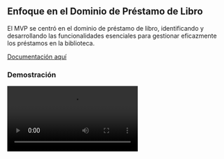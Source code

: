 
## Enfoque en el Dominio de Préstamo de Libro

El MVP se centró en el dominio de préstamo de libro, identificando y desarrollando las funcionalidades esenciales para gestionar eficazmente los préstamos en la biblioteca.


[Documentación aquí](https://apidog.com/apidoc/shared-2ce7a91c-3324-4f4e-a6fb-d94b5e09fcf1?pwd=Q1eAoFtT)

### Demostración

![video](/assets/Grabacion%20MVP.mp4)
